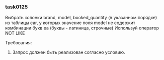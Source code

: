 
### task0125

Выбрать колонки brand, model, booked_quantity (в указанном порядке) из таблицы car, у которых значение поля model не содержит комбинации букв ea (буквы - латиница, строчные)
Используй оператор NOT LIKE


Требования:
1.	Запрос должен быть реализован согласно условию.


